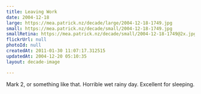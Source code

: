 ```yaml
---
title: Leaving Work
date: 2004-12-18
large: https://mea.patrick.nz/decade/large/2004-12-18-1749.jpg
small: https://mea.patrick.nz/decade/small/2004-12-18-1749.jpg
smallRetina: https://mea.patrick.nz/decade/small/2004-12-18-1749@2x.jpg
flickrUrl: null
photoId: null
createdAt: 2011-01-30 11:07:17.312515
updatedAt: 2004-12-20 05:10:35
layout: decade-image

---
```

Mark 2, or something like that. Horrible wet rainy day. Excellent for sleeping.
